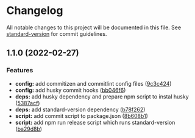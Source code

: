 # Changelog

All notable changes to this project will be documented in this file. See [standard-version](https://github.com/conventional-changelog/standard-version) for commit guidelines.

## 1.1.0 (2022-02-27)


### Features

* **config:** add commitizen and commitlint config files ([9c3c424](https://github.com/mhxbe/conventional-commits/commit/9c3c42488265359d396144960b4c1a24dde9ab26))
* **config:** add husky commit hooks ([bb046f6](https://github.com/mhxbe/conventional-commits/commit/bb046f654bd26553ee290498dfb020c7ff0a1a65))
* **deps:** add husky dependency and prepare npm script to instal husky ([5387acf](https://github.com/mhxbe/conventional-commits/commit/5387acf63f78f5993169c0ba42911445be6d6209))
* **deps:** add standard-version dependency ([b78f262](https://github.com/mhxbe/conventional-commits/commit/b78f2622293a91430db5dde892990dfcb4e40dbd))
* **script:** add commit script to package.json ([8b608b1](https://github.com/mhxbe/conventional-commits/commit/8b608b14d62ea513fdb1681ec9cedc9fc78d5cdf))
* **script:** add npm run release script which runs standard-version ([ba29d8b](https://github.com/mhxbe/conventional-commits/commit/ba29d8b6906fe6d5478c3a0fd4cbb59a4f240f7e))
